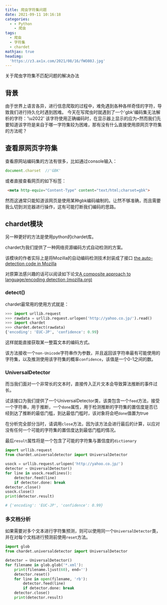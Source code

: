 ```yaml
---
title: 爬虫字符集问题
date: 2021-09-11 10:16:18
categories:
  - - Python
    - 爬虫
tags:
  - 爬虫
  - 字符集
  - chardet
mathjax: true
headimg:
  'https://z3.ax1x.com/2021/08/16/fWO80J.jpg'
---
```


关于爬虫字符集不匹配问题的解决办法
<!-- more -->
## 背景
由于世界上语言各异，进行信息爬取的过程中，难免遇到各种各样奇怪的字符，导致我们进行持久化时遇到困难。
今天在写爬虫时就遇到了一个'gbk'编码集无法解析的字符：'\u2022'
该字符使用正确编码时，在显示器上显示的应为` • `然而我们先要知道该字符是来自于哪一字符集较为困难，那有没有什么直接使用原网页字符集的方法呢？
## 查看原网页字符集
查看原网站编码集的方法有很多，比如通过console输入：

```javascript
document.charset  //'GBK'
```

或者直接查看网页的如下标签：

```html
 <meta http-equiv="Content-Type" content="text/html;charset=gbk">
```

然而这通常只能知道该网页是使用某种gbk编码编制的。让然不够准确，而且需要我么切到浏览器进行操作，这有可能打断我们编码的思路。

## chardet模块

另一种更好的方法是使用python的chardet库。

chardet为我们提供了一种网络资源编码方式自动检测的方案。

该模块的作者实际上是将Mozilla的自动编码检测技术封装成了接口 [the auto-detection code in Mozilla](https://www-archive.mozilla.org/projects/intl/chardet.html)

对原算法感兴趣的话可以阅读如下论文[A composite approach to language/encoding detection (mozilla.org)](https://www-archive.mozilla.org/projects/intl/universalcharsetdetection)

### detect()

chardet最常用的使用方式就是：

```python
>>> import urllib.request
>>> rawdata = urllib.request.urlopen('http://yahoo.co.jp/').read()
>>> import chardet
>>> chardet.detect(rawdata)
{'encoding': 'EUC-JP', 'confidence': 0.99}
```

这样就能直接获取某一整篇文本的编码方式。

该方法接收一个`non-Unicode`字符串作为参数，并且返回该字符串最有可能使用的字符集，以及推测使用该字符集的概率`confidence`，该值是一个0-1之间的数。

### UniversalDetector

而当我们面对一个非常长的文本时，直接传入正片文本会导致算法推断的事件过长。

试该接口为我们提供了一个UniversalDetector类，该类包含一个`feed`方法，接受一个字符串，用于推断，一个`done`属性，用于检测推断的字符集的置信度是否已经到达了推断的最低门槛，到达最低门槛时，该对象将会吧`done`值置为true

在分析完全部分当时，请调用`close`方法，因为该方法会进行最后的计算，以应对没有任何一个可能的字符集的置信度达到最低门槛的情况。

最后`result`属性将是一个包含了可能的字符集与置信度的`dictionary`

```python
import urllib.request
from chardet.universaldetector import UniversalDetector

usock = urllib.request.urlopen('http://yahoo.co.jp/')
detector = UniversalDetector()
for line in usock.readlines():
    detector.feed(line)
    if detector.done: break
detector.close()
usock.close()
print(detector.result)

# {'encoding': 'EUC-JP', 'confidence': 0.99}
```

### 多文档分析

如果需要对多个文本进行字符集预测，则可以使用同一个`UniversalDetector`类，并在对每个文档进行预测前使用`reset`方法。

```python
import glob
from chardet.universaldetector import UniversalDetector

detector = UniversalDetector()
for filename in glob.glob('*.xml'):
    print(filename.ljust(60), end='')
    detector.reset()
    for line in open(filename, 'rb'):
        detector.feed(line)
        if detector.done: break
    detector.close()
    print(detector.result)
```


